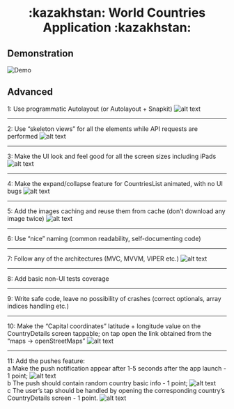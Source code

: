 <h1 align="center">
  :kazakhstan:	 World Countries Application :kazakhstan:	
</h1>


## Demonstration

![Demo](basic-demo.gif)

## Advanced

1: Use programmatic Autolayout (or Autolayout + Snapkit)
![alt text](1.png)

---
2: Use “skeleton views” for all the elements while API requests are performed
![alt text](2.gif)
 
 ---
3: Make the UI look and feel good for all the screen sizes including iPads
![alt text](3.png)

---
4: Make the expand/collapse feature for CountriesList animated, with no UI bugs
![alt text](4.gif)

---
5: Add the images caching and reuse them from cache (don’t download any image twice)
![alt text](5.png)

---
6: Use “nice” naming (common readability, self-documenting code)

---
7: Follow any of the architectures (MVC, MVVM, VIPER etc.)
![alt text](7.png)

---
8: Add basic non-UI tests coverage

---
9: Write safe code, leave no possibility of crashes (correct optionals, array indices handling etc.)

---
10: Make the “Capital coordinates” latitude + longitude value on the CountryDetails screen tappable; on tap open the link obtained from the “maps → openStreetMaps”
![alt text](10.gif)

---
11: Add the pushes feature:
 <br />
a Make the push notification appear after 1-5 seconds after the app launch - 1 point;
![alt text](11a.png)
 <br />
b The push should contain random country basic info - 1 point; 
![alt text](11b.png)
 <br />
c The user’s tap should be handled by opening the corresponding country’s CountryDetails screen - 1 point.
![alt text](11c.gif)






